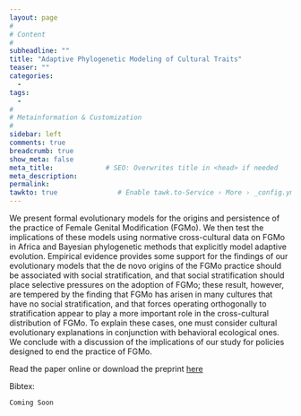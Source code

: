 ```yaml
---
layout: page
#
# Content
#
subheadline: ""
title: "Adaptive Phylogenetic Modeling of Cultural Traits"
teaser: ""
categories:
  - 
tags:
  - 
#
# Metainformation & Customization
#
sidebar: left
comments: true
breadcrumb: true
show_meta: false
meta_title:             # SEO: Overwrites title in <head> if needed
meta_description:
permalink:
tawkto: true               # Enable tawk.to-Service › More › _config.yml
---
```

<div class="row">
<div class="medium-8 columns t30">
<img src="{{ site.url }}/images/OU.png" alt="">
</div><!-- /.medium-8.columns -->
</div><!-- /.row -->
We present formal evolutionary models for the origins and persistence of the practice of Female Genital Modification (FGMo). We then test the implications of these models using normative cross-cultural data on FGMo in Africa and Bayesian phylogenetic methods that explicitly model adaptive evolution. Empirical evidence provides some support for the findings of our evolutionary models that the de novo origins of the FGMo practice should be associated with social stratification, and that social stratification should place selective pressures on the adoption of FGMo; these result, however, are tempered by the finding that FGMo has arisen in many cultures that have no social stratification, and that forces operating orthogonally to stratification appear to play a more important role in the cross-cultural distribution of FGMo. To explain these cases, one must consider cultural evolutionary explanations in conjunction with behavioral ecological ones.  We conclude with a discussion of the implications of our study for policies designed to end the practice of FGMo.	

Read the paper online or download the preprint [here][1]

Bibtex:
```
Coming Soon
```


 [1]: https://github.com/Ctross/ctross.github.io/blob/master/pdfs/OU-Preprint.pdf
 
